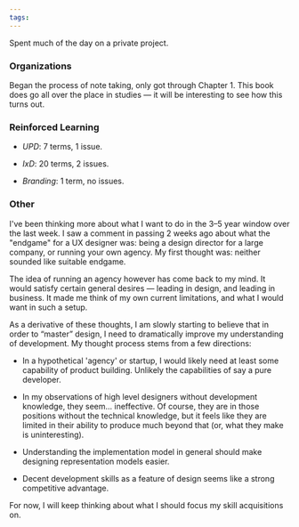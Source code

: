 ```yaml
---
tags: 
---
```


Spent much of the day on a private project. 

### Organizations

Began the process of note taking, only got through Chapter 1. This book does go all over the place in studies — it will be interesting to see how this turns out.

### Reinforced Learning

* *UPD*: 7 terms, 1 issue.

* *IxD*: 20 terms, 2 issues.

* *Branding*: 1 term, no issues.

### Other

I've been thinking more about what I want to do in the 3–5 year window over the last week. I saw a comment in passing 2 weeks ago about what the "endgame" for a UX designer was: being a design director for a large company, or running your own agency. My first thought was: neither sounded like suitable endgame.

The idea of running an agency however has come back to my mind. It would satisfy certain general desires — leading in design, and leading in business. It made me think of my own current limitations, and what I would want in such a setup.

As a derivative of these thoughts, I am slowly starting to believe that in order to “master” design, I need to dramatically improve my understanding of development. My thought process stems from a few directions:

* In a hypothetical 'agency' or startup, I would likely need at least some capability of product building. Unlikely the capabilities of say a pure developer.

* In my observations of high level designers without development knowledge, they seem... ineffective. Of course, they are in those positions without the technical knowledge, but it feels like they are limited in their ability to produce much beyond that (or, what they make is uninteresting).

* Understanding the implementation model in general should make designing representation models easier.

* Decent development skills as a feature of design seems like a strong competitive advantage.

For now, I will keep thinking about what I should focus my skill acquisitions on. 



